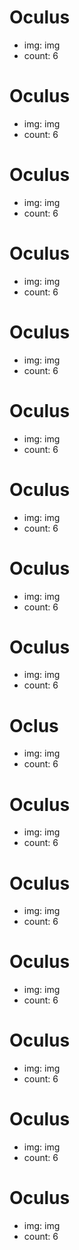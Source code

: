 # Oculus
- img: img
- count: 6

# Oculus
- img: img
- count: 6

# Oculus
- img: img
- count: 6

# Oculus
- img: img
- count: 6

# Oculus
- img: img
- count: 6

# Oculus
- img: img
- count: 6

# Oculus
- img: img
- count: 6

# Oculus
- img: img
- count: 6

# Oculus
- img: img
- count: 6

# Oclus
- img: img
- count: 6

# Oculus
- img: img
- count: 6

# Oculus
- img: img
- count: 6

# Oculus
- img: img
- count: 6

# Oculus
- img: img
- count: 6

# Oculus
- img: img
- count: 6

# Oculus
- img: img
- count: 6
